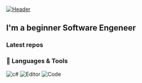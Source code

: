 [![Header](https://github.com/lauendewrau/lauendewrau/blob/main/assets/Header.png)](https://github.com/lauendewrau)

## I'm a beginner Software Engeneer

### Latest repos
<!-- GITHUB:START -->
<!-- GITHUB:END -->

### 🔧 Languages & Tools
![c#](https://img.shields.io/badge/OS-Windows-2970c2?style=for-the-badge&logo=windows)
![Editor](https://img.shields.io/badge/Editor-Visual_Studio-2970c2?style=for-the-badge&logo=visualstudio)
![Code](https://img.shields.io/badge/Code-Csharp-2970c2?style=for-the-badge&logo=csharp)

